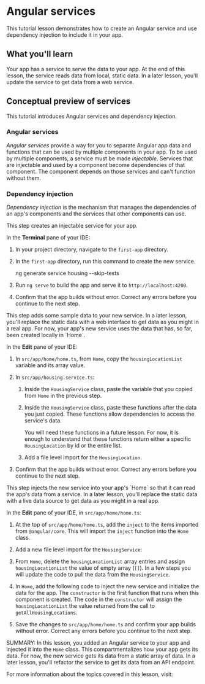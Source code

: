 # Angular services

This tutorial lesson demonstrates how to create an Angular service and use dependency injection to include it in your app.

<docs-video src="https://www.youtube.com/embed/-jRxG84AzCI?si=rieGfJawp9xJ00Sz"/>

## What you'll learn

Your app has a service to serve the data to your app.
At the end of this lesson, the service reads data from local, static data.
In a later lesson, you'll update the service to get data from a web service.

## Conceptual preview of services

This tutorial introduces Angular services and dependency injection.

### Angular services

*Angular services* provide a way for you to separate Angular app data and functions that can be used by multiple components in your app.
To be used by multiple components, a service must be made *injectable*.
Services that are injectable and used by a component become dependencies of that component.
The component depends on those services and can't function without them.

### Dependency injection

*Dependency injection* is the mechanism that manages the dependencies of an app's components and the services that other components can use.

<docs-workflow>

<docs-step title="Create a new service for your app">
This step creates an injectable service for your app.

In the **Terminal** pane of your IDE:

1. In your project directory, navigate to the `first-app` directory.
1. In the `first-app` directory, run this command to create the new service.

    <docs-code language="shell">
    ng generate service housing --skip-tests
    </docs-code>

1. Run `ng serve` to build the app and serve it to `http://localhost:4200`.
1. Confirm that the app builds without error.
    Correct any errors before you continue to the next step.
</docs-step>

<docs-step title="Add static data to the new service">
This step adds some sample data to your new service.
In a later lesson, you'll replace the static data with a web interface to get data as you might in a real app.
For now, your app's new service uses the data that has, so far, been created locally in `Home`.

In the **Edit** pane of your IDE:

1. In `src/app/home/home.ts`, from `Home`, copy the `housingLocationList` variable and its array value.
1. In `src/app/housing.service.ts`:
    1. Inside the `HousingService` class, paste the variable that you copied from `Home` in the previous step.
    1. Inside the `HousingService` class, paste these functions after the data you just copied.
        These functions allow dependencies to access the service's data.

        <docs-code header="Service functions in src/app/housing.service.ts" path="adev/src/content/tutorials/first-app/steps/10-routing/src/app/housing.service.ts" visibleLines="[112,118]"/>

        You will need these functions in a future lesson. For now, it is enough to understand that these functions return either a specific `HousingLocation` by id or the entire list.

    1. Add a file level import for the `HousingLocation`.

        <docs-code header="Import HousingLocation type in  src/app/housing.service.ts" path="adev/src/content/tutorials/first-app/steps/10-routing/src/app/housing.service.ts" visibleLines="[2]"/>

1. Confirm that the app builds without error.
    Correct any errors before you continue to the next step.
</docs-step>

<docs-step title="Inject the new service into `Home`">
This step injects the new service into your app's `Home` so that it can read the app's data from a service.
In a later lesson, you'll replace the static data with a live data source to get data as you might in a real app.

In the **Edit** pane of your IDE, in `src/app/home/home.ts`:

1. At the top of `src/app/home/home.ts`, add the `inject` to the items imported from `@angular/core`. This will import the `inject` function into the `Home` class.

    <docs-code header="Update to src/app/home/home.ts" path="adev/src/content/tutorials/first-app/steps/10-routing/src/app/home/home.ts" visibleLines="[1]"/>

1. Add a new file level import for the `HousingService`:

    <docs-code header="Add import to src/app/home/home.ts" path="adev/src/content/tutorials/first-app/steps/10-routing/src/app/home/home.ts" visibleLines="[4]"/>

1. From `Home`, delete the `housingLocationList` array entries and assign `housingLocationList` the value of empty array (`[]`). In a few steps you will update the code to pull the data from the `HousingService`.

1. In `Home`, add the following code to inject the new service and initialize the data for the app. The `constructor` is the first function that runs when this component is created. The code in the `constructor` will assign the `housingLocationList` the value returned from the call to `getAllHousingLocations`.

    <docs-code header="Initialize data from service in src/app/home/home.ts" path="adev/src/content/tutorials/first-app/steps/10-routing/src/app/home/home.ts" visibleLines="[23,30]"/>

1. Save the changes to `src/app/home/home.ts` and confirm your app builds without error.
    Correct any errors before you continue to the next step.
</docs-step>

</docs-workflow>

SUMMARY: In this lesson, you added an Angular service to your app and injected it into the `Home` class.
This compartmentalizes how your app gets its data.
For now, the new service gets its data from a static array of data.
In a later lesson, you'll refactor the service to get its data from an API endpoint.

For more information about the topics covered in this lesson, visit:

<docs-pill-row>
  <docs-pill href="guide/di/creating-injectable-service" title="Creating an injectable service"/>
  <docs-pill href="guide/di" title="Dependency injection in Angular"/>
  <docs-pill href="cli/generate/service" title="ng generate service"/>
  <docs-pill href="cli/generate" title="ng generate"/>
</docs-pill-row>
